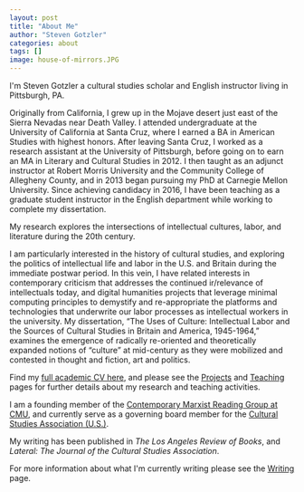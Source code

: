 ```yaml
---
layout: post
title: "About Me"
author: "Steven Gotzler"
categories: about
tags: []
image: house-of-mirrors.JPG
---
```

I'm Steven Gotzler a cultural studies scholar and English instructor living in Pittsburgh, PA.

Originally from California, I grew up in the Mojave desert just east of the Sierra Nevadas near Death Valley. I attended undergraduate at the University of California at Santa Cruz, where I earned a BA in American Studies with highest honors. After leaving Santa Cruz, I worked as a research assistant at the University of Pittsburgh, before going on to earn an MA in Literary and Cultural Studies in 2012. I then taught as an adjunct instructor at Robert Morris University and the Community College of Allegheny County, and in 2013 began pursuing my PhD at Carnegie Mellon University. Since achieving candidacy in 2016, I have been teaching as a graduate student instructor in the English department while working to complete my dissertation.  

My research explores the intersections of intellectual cultures, labor, and literature during the 20th century.

I am particularly interested in the history of cultural studies, and exploring the politics of intellectual life and labor in the U.S. and Britain during the immediate postwar period. In this vein, I have related interests in contemporary criticism that addresses the continued ir/relevance of intellectuals today, and digital humanities projects that leverage minimal computing principles to demystify and re-appropriate the platforms and technologies that underwrite our labor processes as intellectual workers in the university. My dissertation, “The Uses of Culture: Intellectual Labor and the Sources of Cultural Studies in Britain and America, 1945-1964,” examines the emergence of radically re-oriented and theoretically expanded notions of “culture” at mid-century as they were mobilized and contested  in thought and fiction, art and politics.

Find my [full academic CV here](#insert_file), and please see the [Projects](#insert_link) and [Teaching](#insert_link) pages for further details about my research and teaching activities.

I am a founding member of the [Contemporary Marxist Reading Group at CMU](https://cmrg-cmu.org/), and currently serve as a governing board member for the [Cultural Studies Association (U.S.)](https://culturalstudiesassociation.org).

My writing has been published in *The Los Angeles Review of Books*, and *Lateral: The Journal of the Cultural Studies Association*. 

For more information about what I'm currently writing please see the [Writing](#insert_link) page.
